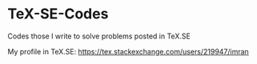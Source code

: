 # TeX-SE-Codes
Codes those I write to solve problems posted in TeX.SE

My profile in TeX.SE: https://tex.stackexchange.com/users/219947/imran
